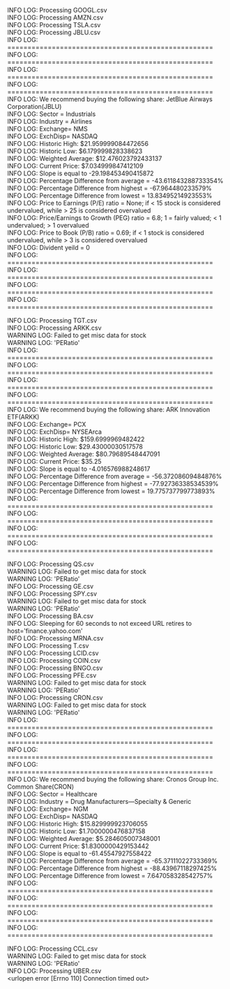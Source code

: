 INFO LOG: Processing GOOGL.csv  
INFO LOG: Processing AMZN.csv  
INFO LOG: Processing TSLA.csv  
INFO LOG: Processing JBLU.csv  
INFO LOG: ===================================================  
INFO LOG: ===================================================  
INFO LOG: ===================================================  
INFO LOG: ===================================================  
INFO LOG: We recommend buying the following share: JetBlue Airways Corporation(JBLU)  
INFO LOG: Sector = Industrials  
INFO LOG: Industry = Airlines  
INFO LOG: Exchange= NMS  
INFO LOG: ExchDisp= NASDAQ  
INFO LOG: Historic High: $21.959999084472656  
INFO LOG: Historic Low: $6.179999828338623  
INFO LOG: Weighted Average: $12.476023792433137  
INFO LOG: Current Price: $7.034999847412109  
INFO LOG: Slope is equal to -29.198453490415872  
INFO LOG: Percentage Difference from average = -43.611843288733354%  
INFO LOG: Percentage Difference from highest = -67.964480233579%  
INFO LOG: Percentage Difference from lowest = 13.83495214923553%  
INFO LOG: Price to Earnings (P/E) ratio = None; if < 15 stock is considered undervalued, while > 25 is considered overvalued  
INFO LOG: Price/Earnings to Growth (PEG) ratio = 6.8; 1 = fairly valued; < 1 undervalued; > 1 overvalued  
INFO LOG: Price to Book (P/B) ratio = 0.69; if < 1 stock is considered undervalued, while > 3 is considered overvalued  
INFO LOG: Divident yeild = 0  
INFO LOG: ===================================================  
INFO LOG: ===================================================  
INFO LOG: ===================================================  
INFO LOG: ===================================================


  
INFO LOG: Processing TGT.csv  
INFO LOG: Processing ARKK.csv  
WARNING LOG: Failed to get misc data for stock  
WARNING LOG: 'PERatio'  
INFO LOG: ===================================================  
INFO LOG: ===================================================  
INFO LOG: ===================================================  
INFO LOG: ===================================================  
INFO LOG: We recommend buying the following share: ARK Innovation ETF(ARKK)  
INFO LOG: Exchange= PCX  
INFO LOG: ExchDisp= NYSEArca  
INFO LOG: Historic High: $159.6999969482422  
INFO LOG: Historic Low: $29.43000030517578  
INFO LOG: Weighted Average: $80.79689548447091  
INFO LOG: Current Price: $35.25  
INFO LOG: Slope is equal to -4.016576988248617  
INFO LOG: Percentage Difference from average = -56.37208609484876%  
INFO LOG: Percentage Difference from highest = -77.92736338534539%  
INFO LOG: Percentage Difference from lowest = 19.775737799773893%  
INFO LOG: ===================================================  
INFO LOG: ===================================================  
INFO LOG: ===================================================  
INFO LOG: ===================================================


  
INFO LOG: Processing QS.csv  
WARNING LOG: Failed to get misc data for stock  
WARNING LOG: 'PERatio'  
INFO LOG: Processing GE.csv  
INFO LOG: Processing SPY.csv  
WARNING LOG: Failed to get misc data for stock  
WARNING LOG: 'PERatio'  
INFO LOG: Processing BA.csv  
INFO LOG: Sleeping for 60 seconds to not exceed URL retires to host='finance.yahoo.com'  
INFO LOG: Processing MRNA.csv  
INFO LOG: Processing T.csv  
INFO LOG: Processing LCID.csv  
INFO LOG: Processing COIN.csv  
INFO LOG: Processing BNGO.csv  
INFO LOG: Processing PFE.csv  
WARNING LOG: Failed to get misc data for stock  
WARNING LOG: 'PERatio'  
INFO LOG: Processing CRON.csv  
WARNING LOG: Failed to get misc data for stock  
WARNING LOG: 'PERatio'  
INFO LOG: ===================================================  
INFO LOG: ===================================================  
INFO LOG: ===================================================  
INFO LOG: ===================================================  
INFO LOG: We recommend buying the following share: Cronos Group Inc. Common Share(CRON)  
INFO LOG: Sector = Healthcare  
INFO LOG: Industry = Drug Manufacturers—Specialty & Generic  
INFO LOG: Exchange= NGM  
INFO LOG: ExchDisp= NASDAQ  
INFO LOG: Historic High: $15.829999923706055  
INFO LOG: Historic Low: $1.7000000476837158  
INFO LOG: Weighted Average: $5.284605007348001  
INFO LOG: Current Price: $1.8300000429153442  
INFO LOG: Slope is equal to -61.45547927558422  
INFO LOG: Percentage Difference from average = -65.37111022733369%  
INFO LOG: Percentage Difference from highest = -88.43967118297425%  
INFO LOG: Percentage Difference from lowest = 7.647058328542757%  
INFO LOG: ===================================================  
INFO LOG: ===================================================  
INFO LOG: ===================================================  
INFO LOG: ===================================================


  
INFO LOG: Processing CCL.csv  
WARNING LOG: Failed to get misc data for stock  
WARNING LOG: 'PERatio'  
INFO LOG: Processing UBER.csv  
<urlopen error [Errno 110] Connection timed out>
